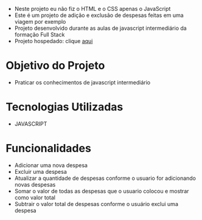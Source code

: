 - Neste projeto eu não fiz o HTML e o CSS apenas o JavaScript
- Este é um projeto de adição e exclusão de despesas feitas em uma viagem por exemplo
- Projeto desenvolvido durante as aulas de javascript intermediário da formação Full Stack
- Projeto hospedado: clique [aqui](https://refund-rocketseat-aula.vercel.app/)

# Objetivo do Projeto
- Praticar os conhecimentos de javascript intermediário

# Tecnologias Utilizadas
- JAVASCRIPT

# Funcionalidades
- Adicionar uma nova despesa
- Excluir uma despesa
- Atualizar a quantidade de despesas conforme o usuario for adicionando novas despesas
- Somar o valor de todas as despesas que o usuario colocou e mostrar como valor total
- Subtrair o valor total de despesas conforme o usuário exclui uma despesa
